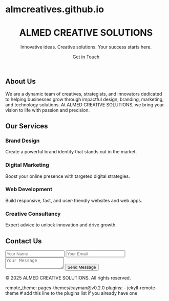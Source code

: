# almcreatives.github.io
<!DOCTYPE html>
<html lang="en">
<head>
    <meta charset="UTF-8">
    <meta name="viewport" content="width=device-width, initial-scale=1.0">
    <title>ALMED CREATIVE SOLUTIONS</title>
    <link href="https://fonts.googleapis.com/css2?family=Poppins:wght@300;500;700&display=swap" rel="stylesheet">
    <link rel="stylesheet" href="style.css">
</head>
<body>

<header class="hero">
    <div class="container">
        <h1>ALMED CREATIVE SOLUTIONS</h1>
        <p>Innovative ideas. Creative solutions. Your success starts here.</p>
        <a href="#contact" class="btn">Get in Touch</a>
    </div>
</header>

<section class="about">
    <div class="container">
        <h2>About Us</h2>
        <p>We are a dynamic team of creatives, strategists, and innovators dedicated to helping businesses grow through impactful design, branding, marketing, and technology solutions. At ALMED CREATIVE SOLUTIONS, we bring your vision to life with passion and precision.</p>
    </div>
</section>

<section class="services">
    <div class="container">
        <h2>Our Services</h2>
        <div class="service-list">
            <div class="service">
                <h3>Brand Design</h3>
                <p>Create a powerful brand identity that stands out in the market.</p>
            </div>
            <div class="service">
                <h3>Digital Marketing</h3>
                <p>Boost your online presence with targeted digital strategies.</p>
            </div>
            <div class="service">
                <h3>Web Development</h3>
                <p>Build responsive, fast, and user-friendly websites and web apps.</p>
            </div>
            <div class="service">
                <h3>Creative Consultancy</h3>
                <p>Expert advice to unlock innovation and drive growth.</p>
            </div>
        </div>
    </div>
</section>

<section class="contact" id="contact">
    <div class="container">
        <h2>Contact Us</h2>
        <form action=" https://formspree.io/f/YOUREMAIL @example.com" method="POST">
            <input type="text" name="name" placeholder="Your Name" required>
            <input type="email" name="email" placeholder="Your Email" required>
            <textarea name="message" placeholder="Your Message" required></textarea>
            <button type="submit" class="btn">Send Message</button>
        </form>
    </div>
</section>

<footer>
    <div class="container">
        <p>&copy; 2025 ALMED CREATIVE SOLUTIONS. All rights reserved.</p>
    </div>
</footer>

</body>
</html>
remote_theme: pages-themes/cayman@v0.2.0
plugins:
- jekyll-remote-theme # add this line to the plugins list if you already have one
